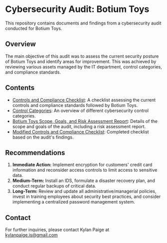 # Cybersecurity Audit: Botium Toys

This repository contains documents and findings from a cybersecurity audit conducted for Botium Toys.

## Overview
The main objective of this audit was to assess the current security posture of Botium Toys and identify areas for improvement. This was achieved by reviewing various assets managed by the IT department, control categories, and compliance standards.

## Contents
- [Controls and Compliance Checklist](./Controls_and_Compliance_Checklist.docx): A checklist assessing the current controls and compliance standards followed by Botium Toys.
- [Control Categories](./Control_Categories.docx): An overview of different cybersecurity control categories.
- [Botium Toys Scope, Goals, and Risk Assessment Report](./Botium_Toys_Scope_Goals_and_Risk_Assessment.docx): Details of the scope and goals of the audit, including a risk assessment report.
- [Modified Controls and Compliance Checklist](./modified_controls_and_compliance_checklist.docx): Completed checklist based on the audit's findings.

## Recommendations
1. **Immediate Action:** Implement encryption for customers' credit card information and reconsider access controls to limit access to sensitive data.
2. **Medium-Term:** Install an IDS, formulate a disaster recovery plan, and conduct regular backups of critical data.
3. **Long-Term:** Review and update all administrative/managerial policies, invest in training employees about security best practices, and consider implementing a centralized password management system.

## Contact
For further inquiries, please contact Kylan Paige at kylanpaige.is@gmail.com
